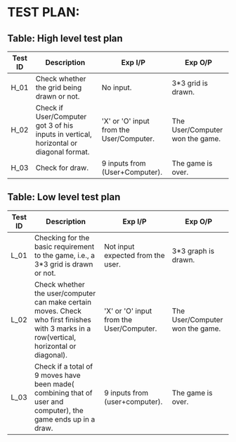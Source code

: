 # TEST PLAN:

## Table: High level test plan

|Test ID | Description | Exp I/P | Exp O/P |
|--------|-------------|---------|---------|
|H_01    |  Check whether the grid being drawn or not.           |    No input.     |      3*3 grid is drawn.   |
|H_02    |Check if User/Computer got 3 of his inputs in vertical, horizontal or diagonal format.             |   'X' or 'O' input from the User/Computer.      |The User/Computer won the game.|
|H_03    | Check for draw.            |   9 inputs from (User+Computer).      |     The game is over.    |


## Table: Low level test plan

|Test ID | Description | Exp I/P | Exp O/P |
|--------|-------------|---------|---------|
|L_01    | Checking for the basic requirement to the game, i.e., a 3*3 grid is drawn or not. |    Not input expected from the user. |  3*3 graph is drawn.  |
|L_02    | Check whether the user/computer can make certain moves. Check who first finishes  with 3 marks in a row(vertical, horizontal or diagonal). |   'X' or 'O' input from the User/Computer.      |   The User/Computer won the game.      |
|L_03    |   Check if a total of 9 moves have been made( combining that of user and computer), the game ends up in a draw.           |  9 inputs from (user+computer).       |                The game is over.        |

